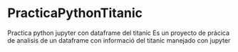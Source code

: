 # PracticaPythonTitanic
Practica python  jupyter con dataframe del titanic
Es un proyecto de prácica  de analisis de un dataframe con informació del titanic  manejado con jupyter
